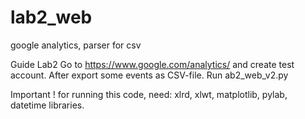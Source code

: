 # lab2_web
google analytics, parser for csv

Guide Lab2
Go to https://www.google.com/analytics/ and create test account.
After export some events as CSV-file.
Run ab2_web_v2.py

Important !
for running this code, need: xlrd, xlwt, matplotlib, pylab, datetime libraries.

